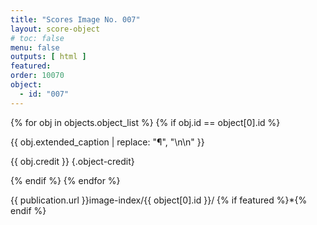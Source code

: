 ```yaml
---
title: "Scores Image No. 007"
layout: score-object
# toc: false
menu: false
outputs: [ html ]
featured: 
order: 10070
object:
  - id: "007"
---
```


{% for obj in objects.object_list %}
{% if obj.id == object[0].id %}

{{ obj.extended_caption | replace: "¶", "\n\n" }}

{{ obj.credit }} {.object-credit}

{% endif %}
{% endfor %}

<div class="object-credit object-url is-print-only">

{{ publication.url }}image-index/{{ object[0].id }}/ {% if featured %}*{% endif %}

</div>
